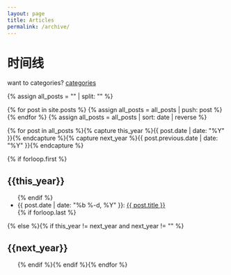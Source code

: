 ```yaml
---
layout: page
title: Articles
permalink: /archive/
---
```

# 时间线

want to categories? [categories](/categories)

{% assign all_posts = "" | split: "" %}
<!-- {% for article in site.docs %}
    {% assign all_posts = all_posts | push: article %}
{% endfor %} -->
{% for post in site.posts %}
    {% assign all_posts = all_posts | push: post %}
{% endfor %}
{% assign all_posts = all_posts | sort: date | reverse %}
<!-- site.posts 仅输入post下的文章, all_posts 全部文章 -->
{% for post in all_posts  %}{% capture this_year %}{{ post.date | date: "%Y" }}{% endcapture %}{% capture next_year %}{{ post.previous.date | date: "%Y" }}{% endcapture %}

{% if forloop.first %}<h2 class="c-archives__year" id="{{ this_year }}-ref">{{this_year}}</h2>
<ul class="c-archives__list">{% endif %}
<li class="c-archives__item">
  {{ post.date | date: "%b %-d, %Y" }}: <a href="{{ post.url | prepend: site.baseurl }}">{{ post.title }}</a>
  </li>{% if forloop.last %}</ul>{% else %}{% if this_year != next_year and next_year != "" %}
</ul>
<h2 class="c-archives__year" id="{{ next_year }}-ref">{{next_year}}</h2>
<ul class="c-archives__list">{% endif %}{% endif %}{% endfor %}
